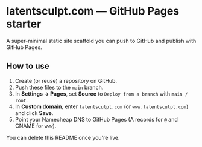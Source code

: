 # latentsculpt.com — GitHub Pages starter

A super-minimal static site scaffold you can push to GitHub and publish with GitHub Pages.

## How to use
1) Create (or reuse) a repository on GitHub.
2) Push these files to the `main` branch.
3) In **Settings → Pages**, set **Source** to `Deploy from a branch` with `main / root`.
4) In **Custom domain**, enter `latentsculpt.com` (or `www.latentsculpt.com`) and click **Save**.
5) Point your Namecheap DNS to GitHub Pages (A records for `@` and CNAME for `www`).

You can delete this README once you're live.